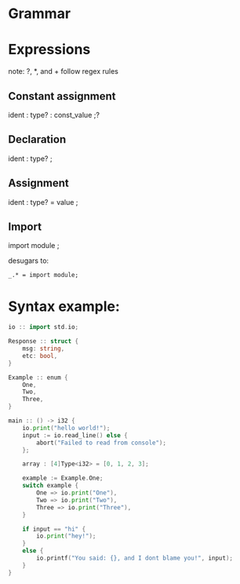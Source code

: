 # Grammar

# Expressions

note: ?, \*, and + follow regex rules

## Constant assignment 

ident : type? : const_value ;?

## Declaration

ident : type? ;

## Assignment

ident : type? = value ;

## Import

import module ;

desugars to:

```
_.* = import module;
```

# Syntax example:

```go
io :: import std.io;

Response :: struct {
	msg: string,
	etc: bool,
}

Example :: enum {
	One,
	Two,
	Three,
}

main :: () -> i32 {
	io.print("hello world!");
	input := io.read_line() else {
		abort("Failed to read from console");
	};

	array : [4]Type<i32> = [0, 1, 2, 3];

	example := Example.One;
	switch example {
		One => io.print("One"),
		Two => io.print("Two"),
		Three => io.print("Three"),
	}

	if input == "hi" {
		io.print("hey!");
	}
	else {
		io.printf("You said: {}, and I dont blame you!", input);
	}
}
```